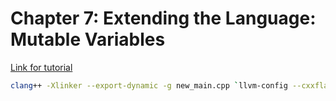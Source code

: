 
# Chapter 7: Extending the Language: Mutable Variables 

[Link for tutorial](https://llvm.org/docs/tutorial/MyFirstLanguageFrontend/LangImpl07.html)  

```bash
clang++ -Xlinker --export-dynamic -g new_main.cpp `llvm-config --cxxflags --ldflags --system-libs --libs core orcjit native` -O3 -o main
```
